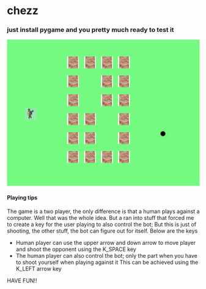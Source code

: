 # chezz

### just install pygame and you pretty much ready to test it

![killshot](images/killshot.png?raw=true)

#### Playing tips

The game is a two player, the only difference is that a human plays against a computer.
Well that was the whole idea. But a ran into stuff that forced me to create a key for the user playing
to also control the bot; But this is just of shooting, the other stuff, the bot can figure out for itself.
Below are the keys

- Human player can use the upper arrow and down arrow to move player and shoot the opponent using the K_SPACE key
- The human player can also control the bot; only the part when you have to shoot yourself when playing against it
  This can be achieved using the K_LEFT arrow key

HAVE FUN!!
